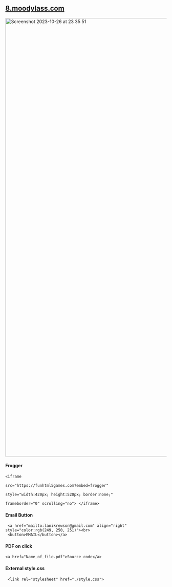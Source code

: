 ## <a href="https://8.moodylass.com">8.moodylass.com</a></hr>
<img width="1365" alt="Screenshot 2023-10-26 at 23 35 51" src="https://github.com/MoodyLass/8-Bit-Lass/assets/119916323/66b1b934-d87c-418f-ae2b-e8bec1ffe78c"><br>
#### Frogger

    <iframe 
     
    src="https://funhtml5games.com?embed=frogger" 
    
    style="width:420px; height:520px; border:none;" 
    
    frameborder="0" scrolling="no"> </iframe>

 #### Email Button
    
     <a href="mailto:lanikrewson@gmail.com" align="right" style="color:rgb(249, 250, 251)"><br>
     <button>EMAIL</button></a>

 #### PDF on click
 
    <a href="Name_of_file.pdf">Source code</a>
     
#### External style.css

     <link rel="stylesheet" href="./style.css">
